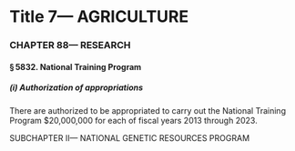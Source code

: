 
# Title 7— AGRICULTURE
### CHAPTER 88— RESEARCH
#### § 5832. National Training Program
##### (i) Authorization of appropriations

There are authorized to be appropriated to carry out the National Training Program $20,000,000 for each of fiscal years 2013 through 2023.

SUBCHAPTER II— NATIONAL GENETIC RESOURCES PROGRAM
